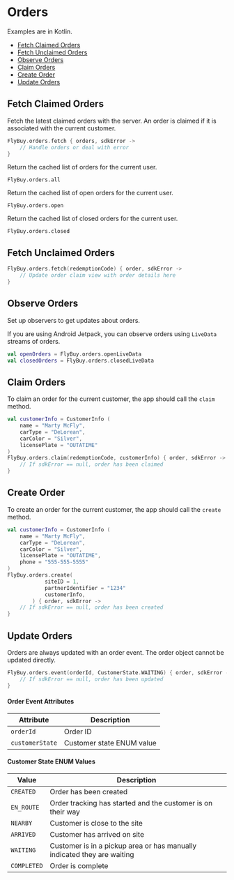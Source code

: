 # Orders

Examples are in Kotlin.

- [Fetch Claimed Orders](#fetch-claimed-orders)
- [Fetch Unclaimed Orders](#fetch-unclaimed-orders)
- [Observe Orders](#observe-orders)
- [Claim Orders](#claim-orders)
- [Create Order](#create-order)
- [Update Orders](#update-orders)

## <span id="fetch-claimed-orders">Fetch Claimed Orders</span>

Fetch the latest claimed orders with the server. An order is claimed if it is associated with the current customer.

```kotlin
FlyBuy.orders.fetch { orders, sdkError ->
    // Handle orders or deal with error
}
```

Return the cached list of orders for the current user.

```
FlyBuy.orders.all
```

Return the cached list of open orders for the current user.

```
FlyBuy.orders.open
```

Return the cached list of closed orders for the current user.

```
FlyBuy.orders.closed
```

## <span id="fetch-unclaimed-orders">Fetch Unclaimed Orders</span>

```kotlin
FlyBuy.orders.fetch(redemptionCode) { order, sdkError ->
    // Update order claim view with order details here
}
```

## <span id="observe-orders">Observe Orders</span>

Set up observers to get updates about orders.

If you are using Android Jetpack, you can observe orders using `LiveData` streams of orders.

```kotlin
val openOrders = FlyBuy.orders.openLiveData
val closedOrders = FlyBuy.orders.closedLiveData
```

## <span id="claim-orders">Claim Orders</span>

To claim an order for the current customer, the app should call the `claim` method.

```kotlin
val customerInfo = CustomerInfo (
    name = "Marty McFly",
    carType = "DeLorean",
    carColor = "Silver",
    licensePlate = "OUTATIME"
)
FlyBuy.orders.claim(redemptionCode, customerInfo) { order, sdkError ->
    // If sdkError == null, order has been claimed
}
```

## <span id="create-order">Create Order</span>

To create an order for the current customer, the app should call the `create` method. 

```kotlin
val customerInfo = CustomerInfo (
    name = "Marty McFly",
    carType = "DeLorean",
    carColor = "Silver",
    licensePlate = "OUTATIME",
    phone = "555-555-5555"
)
FlyBuy.orders.create(
            siteID = 1,
            partnerIdentifier = "1234"
            customerInfo,
        ) { order, sdkError ->
    // If sdkError == null, order has been created
}
```

## <span id="update-orders">Update Orders</span>

Orders are always updated with an order event. The order object cannot be updated directly.

```kotlin
FlyBuy.orders.event(orderId, CustomerState.WAITING) { order, sdkError ->
    // If sdkError == null, order has been updated
}
```

#### Order Event Attributes

| Attribute       | Description               |
|-----------------|---------------------------|
| `orderId`       | Order ID                  |
| `customerState` | Customer state ENUM value |

#### Customer State ENUM Values

| Value         | Description                                                             |
|---------------|-------------------------------------------------------------------------|
| `CREATED`     | Order has been created                                                  |
| `EN_ROUTE`    | Order tracking has started and the customer is on their way             |
| `NEARBY`      | Customer is close to the site                                           |
| `ARRIVED`     | Customer has arrived on site                                            |
| `WAITING`     | Customer is in a pickup area or has manually indicated they are waiting |
| `COMPLETED`   | Order is complete                                                       |